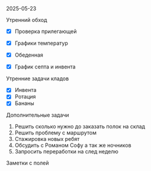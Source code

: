 2025-05-23


Утренний обход

- [x] Проверка прилегающей
- [x] Графики температур
- [x] Обеденная
- [x] График септа и инвента


Утренние задачи кладов
- [x] Инвента
- [x] Ротация
- [x] Бананы

Дополнительные задачи

1. Решить сколько нужно до заказать полок на склад
2. Решить проблему с маршрутом 
3.  Стажировка новых ребят
4. Обсудить с Романом Софу а так же ночников
5. Запросить переработки на след неделю 

Заметки с полей

  